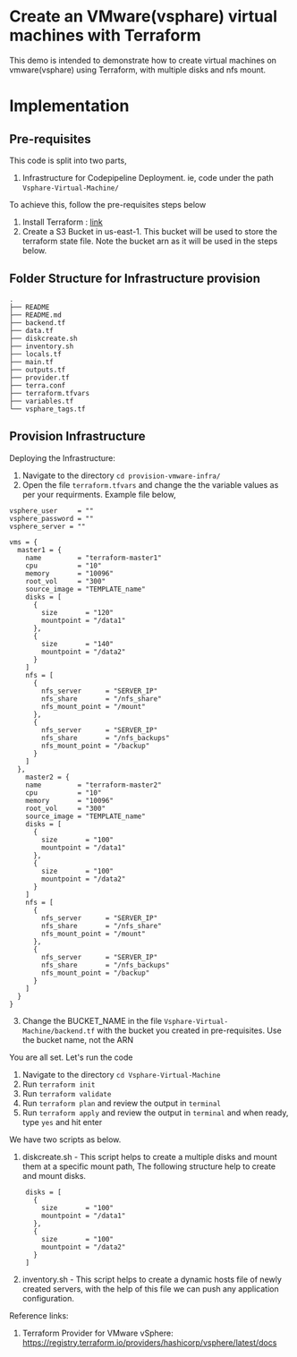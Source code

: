 # Create an VMware(vsphare) virtual machines with Terraform

This demo is intended to demonstrate how to create virtual machines on vmware(vsphare) using Terraform, with multiple disks and nfs mount.

# Implementation

## Pre-requisites

This code is split into two parts,

1. Infrastructure for Codepipeline Deployment. ie, code under the path ```Vsphare-Virtual-Machine/```

To achieve this, follow the pre-requisites steps below

1. Install Terraform : [link](https://learn.hashicorp.com/tutorials/terraform/install-cli)
2. Create a S3 Bucket in us-east-1. This bucket will be used to store the terraform state file. Note the bucket arn as it will be used in the steps below.

## Folder Structure for Infrastructure provision

```
.
├── README
├── README.md
├── backend.tf
├── data.tf
├── diskcreate.sh
├── inventory.sh
├── locals.tf
├── main.tf
├── outputs.tf
├── provider.tf
├── terra.conf
├── terraform.tfvars
├── variables.tf
└── vsphare_tags.tf
```

## Provision Infrastructure

Deploying the Infrastructure:

1. Navigate to the directory `cd provision-vmware-infra/` 
2. Open the file `terraform.tfvars` and change the the variable values as per your requirments. Example file below,
```
vsphere_user     = ""
vsphere_password = ""
vsphere_server = ""

vms = {
  master1 = {
    name         = "terraform-master1"
    cpu          = "10"
    memory       = "10096"
    root_vol     = "300"
    source_image = "TEMPLATE_name"
    disks = [
      {
        size       = "120"
        mountpoint = "/data1"
      },
      {
        size       = "140"
        mountpoint = "/data2"
      }
    ]
    nfs = [
      {
        nfs_server      = "SERVER_IP"
        nfs_share       = "/nfs_share"
        nfs_mount_point = "/mount"
      },
      {
        nfs_server      = "SERVER_IP"
        nfs_share       = "/nfs_backups"
        nfs_mount_point = "/backup"
      }
    ] 
  },
    master2 = {
    name         = "terraform-master2"
    cpu          = "10"
    memory       = "10096"
    root_vol     = "300"
    source_image = "TEMPLATE_name"
    disks = [
      {
        size       = "100"
        mountpoint = "/data1"
      },
      {
        size       = "100"
        mountpoint = "/data2"
      }
    ]
    nfs = [
      {
        nfs_server      = "SERVER_IP"
        nfs_share       = "/nfs_share"
        nfs_mount_point = "/mount"
      },
      {
        nfs_server      = "SERVER_IP"
        nfs_share       = "/nfs_backups"
        nfs_mount_point = "/backup"
      }
    ] 
  }
}
```
3. Change the BUCKET_NAME in the file `Vsphare-Virtual-Machine/backend.tf` with the bucket you created in pre-requisites. Use the bucket name, not the ARN


You are all set. Let's run the code

1. Navigate to the directory `cd Vsphare-Virtual-Machine` 
2. Run `terraform init`
3. Run `terraform validate`
4. Run `terraform plan`  and review the output in `terminal`
5. Run `terraform apply` and review the output in `terminal` and when ready, type `yes` and hit enter

We have two scripts as below. 

1. diskcreate.sh  - This script helps to create a multiple disks and mount them at a specific mount path, The following structure help to create and mount disks.

```
    disks = [
      {
        size       = "100"
        mountpoint = "/data1"
      },
      {
        size       = "100"
        mountpoint = "/data2"
      }
    ]
```

2. inventory.sh  - This script helps to create a dynamic hosts file of newly created servers, with the help of this file we can push any application configuration.


Reference links:

1. Terraform Provider for VMware vSphere: <https://registry.terraform.io/providers/hashicorp/vsphere/latest/docs>


